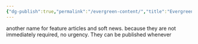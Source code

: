 ```yaml
---
{"dg-publish":true,"permalink":"/evergreen-content/","title":"Evergreen Content","tags":["journalism"],"created":"","updated":""}
---
```



another name for feature articles and soft news. because they are not immediately required, no urgency. They can be published whenever
